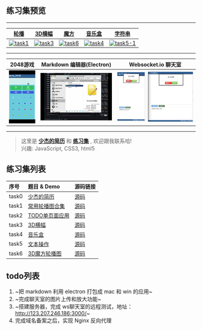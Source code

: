 
## 练习集预览

____

|[轮播](http://ShaojieLiu.github.io/tasklist/task1carousel/carousel.html)|[3D横幅](https://ShaojieLiu.github.io/tasklist/task3banner3D/banner3D.html)|[魔方](https://ShaojieLiu.github.io/tasklist/task6cube/cube3D.html)|[音乐盒](https://shaojieliu.github.io/tasklist/task4player/audio.html)|[字符串](https://shaojieliu.github.io/tasklist/task5haoqing/txt_operation.html)|
|:--:|:--:|:--:|:--:|:--:|
|[![task1](https://github.com/ShaojieLiu/ShaojieLiu.github.io/blob/master/img/task1.gif)](https://ShaojieLiu.github.io/tasklist/task1carousel/carousel.html)|[![task3](https://github.com/ShaojieLiu/ShaojieLiu.github.io/blob/master/img/task3.gif)](https://ShaojieLiu.github.io/tasklist/task3banner3D/banner3D.html)|[![task6](https://github.com/ShaojieLiu/ShaojieLiu.github.io/blob/master/img/task6.gif)](https://ShaojieLiu.github.io/tasklist/task6cube/cube3D.html)|[![task4](https://github.com/ShaojieLiu/ShaojieLiu.github.io/blob/master/img/task4.gif)](https://shaojieliu.github.io/tasklist/task4player/audio.html)|[![task5-1](https://github.com/ShaojieLiu/ShaojieLiu.github.io/blob/master/img/task5-1.jpeg)](https://shaojieliu.github.io/tasklist/task5haoqing/txt_operation.html)|

____

|2048游戏|Markdown 编辑器(Electron)|Websocket.io 聊天室|
|:--:|:--:|:--:|
|[![task14](https://github.com/ShaojieLiu/ShaojieLiu.github.io/blob/master/img/task14.gif)](https://ShaojieLiu.github.io/tasklist/task14game2048/2048.html)|[![task15](https://github.com/ShaojieLiu/ShaojieLiu.github.io/blob/master/img/task15.gif)](https://ShaojieLiu.github.io/tasklist/task15markdown/index.html)|[![task16](https://github.com/ShaojieLiu/ShaojieLiu.github.io/blob/master/img/task16.gif)](https://ShaojieLiu.github.io/tasklist/task16chatroom/index.html)|

____

>这里是 [**少杰的简历**](https://shaojieliu.github.io/tasklist/task0resume/resume.0.1.1.html) 和 [**练习集**](https://github.com/ShaojieLiu/ShaojieLiu.github.io/tree/master/tasklist) , 欢迎跟我联系哈!<br>
兴趣: JavaScript, CSS3, html5



## 练习集列表

|序号|题目 & Demo|源码链接|
|:--|:--|:--|
|task0|[少杰的简历](https://shaojieliu.github.io/tasklist/task0resume/resume.0.1.1.html)|[源码](https://github.com/ShaojieLiu/ShaojieLiu.github.io/blob/master/tasklist/task0resume/resume.0.1.1.html)|
|task1|[常用轮播图合集](https://ShaojieLiu.github.io/tasklist/task1carousel/carousel.html)|[源码](https://github.com/ShaojieLiu/ShaojieLiu.github.io/blob/master/tasklist/task1carousel/carousel.js)|
|task2|[TODO单页面应用](https://ShaojieLiu.github.io/tasklist/task2todo/todo.html)|[源码](https://github.com/ShaojieLiu/ShaojieLiu.github.io/blob/master/tasklist/task2todo/todo.html)|
|task3|[3D横幅](https://ShaojieLiu.github.io/tasklist/task3banner3D/banner3D.html)|[源码](https://github.com/ShaojieLiu/ShaojieLiu.github.io/blob/master/tasklist/task3banner3D/banner3D.js)|
|task4|[音乐盒](https://shaojieliu.github.io/tasklist/task4player/audio.html)|[源码](https://github.com/ShaojieLiu/ShaojieLiu.github.io/blob/master/tasklist/task4player/js/audio.js)|
|task5|[文本操作](https://ShaojieLiu.github.io/tasklist/task5haoqing/txt_operation.html)|[源码](https://github.com/ShaojieLiu/ShaojieLiu.github.io/blob/master/tasklist/task5haoqing/txt_operation.html)|
|task6|[3D魔方轮播图](https://ShaojieLiu.github.io/tasklist/task6cube/cube3D.html)|[源码](https://github.com/ShaojieLiu/ShaojieLiu.github.io/blob/master/tasklist/task6cube/cube3D.js)|

## todo列表

1. ~把 markdown 利用 electron 打包成 mac 和 win 的应用~
1. ~完成聊天室的图片上传和放大功能~
1. ~搭建服务器，完成 ws聊天室的远程测试，地址：http://123.207.246.186:3000/~
1. 完成域名备案之后，实现 Nginx 反向代理
